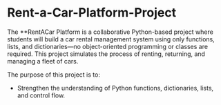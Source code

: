 # Rent-a-Car-Platform-Project
The **RentACar Platform is a collaborative Python-based project where students will build a car rental management system using only functions, lists, and dictionaries—no object-oriented programming or classes are required. This project simulates the process of renting, returning, and managing a fleet of cars.

The purpose of this project is to:
* Strengthen the understanding of Python functions, dictionaries, lists, and control flow.

